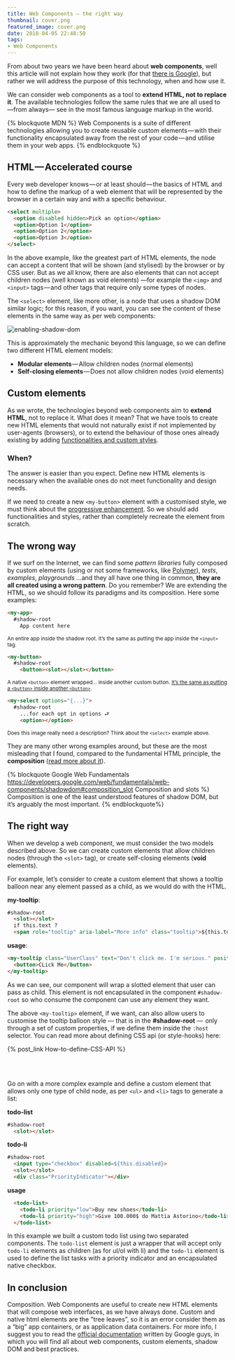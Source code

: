 ```yaml
---
title: Web Components — the right way
thumbnail: cover.png
featured_image: cover.png
date: 2018-04-05 22:48:50
tags:
- Web Components
---
```


From about two years we have been heard about **web components**, well this article will not explain how they work (for that [there is Google](http://bfy.tw/H9oY
)), but rather we will address the purpose of this technology, when and how use it.

We can consider web components as a tool to **extend HTML, not to replace it**. The available technologies follow the same rules that we are all used to —from always— see in the most famous language markup in the world.

{% blockquote MDN %}
  Web Components is a suite of different technologies allowing you to create reusable custom elements — with their functionality encapsulated away from the rest of your code — and utilise them in your web apps.
{% endblockquote %}

## HTML — Accelerated course

Every web developer knows — or at least should — the basics of HTML and how to define the markup of a web element that will be represented by the browser in a certain way and with a specific behaviour.

```html
<select multiple>
  <option disabled hidden>Pick an option</option>
  <option>Option 1</option>
  <option>Option 2</option>
  <option>Option 3</option>
</select>
```

In the above example, like the greatest part of HTML elements, the node can accept a content that will be shown (and stylised) by the browser or by CSS user. But as we all know, there are also elements that can not accept children nodes (well known as void elements) —for example the `<img>` and `<input>` tags — and other tags that require only some types of nodes.

The `<select>` element, like more other, is a node that uses a shadow DOM similar logic; for this reason, if you want, you can see the content of these elements in the same way as per web components:

![enabling-shadow-dom](https://cdn-images-1.medium.com/max/1600/1*Ab6dzpZOFBra_jxexg8sQQ.gif)

This is approximately the mechanic beyond this language, so we can define two different HTML element models:

- **Modular elements** — Allow children nodes (normal elements)
- **Self-closing elements** — Does not allow children nodes (void elements)

## Custom elements

As we wrote, the technologies beyond web components aim to **extend HTML**, not to replace it. What does it mean? That we have tools to create new HTML elements that would not naturally exist if not implemented by user-agents (browsers), or to extend the behaviour of those ones already existing by adding [functionalities and custom styles](https://developers.google.com/web/fundamentals/web-components/shadowdom#host).

### When?

The answer is easier than you expect. Define new HTML elements is necessary when the available ones do not meet functionality and design needs.

If we need to create a new `<my-button>` element with a customised style, we must think about the [progressive enhancement](https://en.wikipedia.org/wiki/Progressive_enhancement). So we should add functionalities and styles, rather than completely recreate the element from scratch.

## The wrong way

If we surf on the Internet, we can find some *pattern libraries* fully composed by custom elements (using or not some frameworks, like [Polymer](https://www.polymer-project.org/)), *tests*, *examples*, *playgrounds* …and they all have one thing in common, **they are all created using a wrong pattern**. Do you remember? We are extending the HTML, so we should follow its paradigms and its composition. Here some examples:

```html
<my-app>
  #shadow-root
    App content here
```

<!-- ![ex2](https://cdn-images-1.medium.com/max/1600/1*fXvsGsqwR9QcP-E9jeXsxg.png) -->
<small class="image-caption">An entire app inside the shadow root. It’s the same as putting the app inside the `<input>` tag.</small>

```html
<my-button>
  #shadow-root
    <button><slot></slot></button>
```

<!-- ![ex3](https://cdn-images-1.medium.com/max/1600/1*vBXhxekSAeyj5U35AUkrCA.png) -->
<small class="image-caption">A native `<button>` element wrapped… inside another custom button. [It’s the same as putting a `<button>` inside another `<button>`](https://inception.davepedu.com/).</small>

```html
<my-select options="{...}">
  #shadow-root
    ...for each opt in options ⮐
    <option></option>
```
<!-- ![ex4](https://cdn-images-1.medium.com/max/1600/1*E-gG1wPhyjHbsrdABqlgKQ.png) -->
<small class="image-caption">Does this image really need a description? Think about the `<select>` example above.</small>

They are many other wrong examples around, but these are the most misleading that I found, compared to the fundamental HTML principle, the **composition** ([read more about it](https://developers.google.com/web/fundamentals/web-components/shadowdom#composition_slot)).

{% blockquote Google Web Fundamentals https://developers.google.com/web/fundamentals/web-components/shadowdom#composition_slot Composition and slots %}
Composition is one of the least understood features of shadow DOM, but it’s arguably the most important.
{% endblockquote%}

## The right way

When we develop a web component, we must consider the two models described above. So we can create custom elements that allow children nodes (through the `<slot>` tag), or create self-closing elements (**void** elements).

For example, let’s consider to create a custom element that shows a tooltip balloon near any element passed as a child, as we would do with the HTML.

**my-tooltip**:
```html
#shadow-root
  <slot></slot>
  if this.text ?
  <span role="tooltip" aria-label="More info" class="tooltip">${this.tooltip}</span>
```

**usage**:
```html
<my-tooltip class="UserClass" text="Don't click me. I'm serious." position="right">
  <button>CLick Me</button>
</my-tooltip>
```

As we can see, our component will wrap a slotted element that user can pass as child. This element is not encapsulated in the component `#shadow-root` so who consume the component can use any element they want.

The above `<my-tooltip>` element, if we want, can also allow users to customise the tooltip balloon style — that is in the **#shadow-root** —  only through a set of custom properties, if we define them inside the `:host` selector. You can read more about defining CSS api (or style-hooks) here:

{% post_link How-to-define-CSS-API %}

<br><br>

Go on with a more complex example and define a custom element that allows only one type of child node, as per `<ul>` and `<li>` tags to generate a list:

**todo-list**
```html
#shadow-root
  <slot></slot>
```

**todo-li**
```html
#shadow-root
  <input type="checkbox" disabled=${this.disabled}>
  <slot></slot>
  <div class="PriorityIndicator"></div>
```

**usage**
```html
  <todo-list>
    <todo-li priority="low">Buy new shoes</todo-li>
    <todo-li priority="high">Give 100.000$ do Mattia Astorino</todo-li>
  </todo-list>
```

<!-- ![ext6](https://cdn-images-1.medium.com/max/1600/1*g4GHGKlyRig5Ny0oKntRpg.png) -->

In this example we built a custom todo list using two separated components. The `todo-list` element is just a wrapper that will accept only `todo-li` elements as children (as for ul/ol with li) and the `todo-li` element is used to define the list tasks with a priority indicator and an encapsulated native checkbox.

## In conclusion

Composition. Web Components are useful to create new HTML elements that will compose web interfaces, as we have always done. Custom and native html elements are the ”tree leaves”, so it is an error consider them as a “big” app containers, or as application data containers. For more info, I suggest you to read the [official documentation](https://developers.google.com/web/fundamentals/web-components/) written by Google guys, in which you will find all about web components, custom elements, shadow DOM and best practices.


